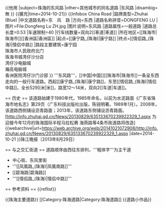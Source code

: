 {{他用
|subject=珠海的东风路
|other=其他城市的同名道路
|东风路
|disambig=無
}}
{{擴充|time=2014-10-21}}
{{Infobox China Road
|路牌类型=Zhuhai (Blue)
|中文道路名称=东　风　路
|方向=东西
|道路名称拼音=DONGFENG LU
|图片=File:Dongfeng Lu ZH.jpg
|图片说明=东风路
|道路属性=一般道路
|道路总长度=0.53
|车速限制=40
|行车线数量=双向2[[車道|車道]]
|所在地区=[[珠海市|珠海市]][[香洲區|香洲區]]
|起点=[[康宁路_(珠海)|康宁路]]
|终点=[[情侣路_(珠海)|情侣中路]]
|路段主要建筑=康宁园<br>珠海市人民政府北门<br>珠海书城湾仔沙分店<br>湾仔沙电脑城<br>瀚高电脑城<br>香洲医院湾仔沙门诊部
}}
'''东风路'''，[[中国|中国]][[珠海市|珠海市]]一条呈东西走向的一般行车道路。西起[[康宁路_(珠海)|康宁路]]，东至[[情侣路_(珠海)|情侣中路]]，全长529[[米|米]]，路宽12～14米，双向2[[车道|车道]]。

== 历史 ==
该道路始建于1980年代，1985年命名，以前为水泥路面<ref name="dm">《广东省珠海市地名志》第29页（广东科技出版社出版，陈锐明著。1989年1月）</ref>。2008年，该道路西侧铺设沥青路面；2013年，该道路东侧铺设沥青路面。<ref>[http://info.zhuhai.gd.cn/News/20130829/635133670239922329_1.aspx 为迎接今年12月的珠海国际半程马拉松赛 海燕路等4条市政道路将改造] {{webarchive|url=https://web.archive.org/web/20141021072908/http://info.zhuhai.gd.cn/News/20130829/635133670239922329_1.aspx |date=2014-10-21 }}珠江晚报（2013年8月29日）</ref>

== 与之交汇街道 ==
道路顺序由西往东排列，'''粗体字'''为主干道
* 中心街、东风里街
* '''[[凤凰路_(珠海)|凤凰南路]]''' 
* [[碧海路|碧海路]]   
* '''[[情侣路_(珠海)|情侣中路]]'''

== 参考资料 ==
{{reflist}}

{{珠海主要道路}}
[[Category:珠海道路|Category:珠海道路]]
{{道路小作品}}
